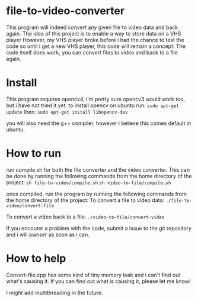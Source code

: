 # file-to-video-converter
This program will indeed convert any given file to video data and back again. The idea of this project is to enable a way to store data on a VHS player
However, my VHS player broke before i had the chance to test the code so until i get a new VHS player, this code will remain a concept.
The code itself does work, you can convert files to video and back to a file again.

# Install
This program requires opencv4, i'm pretty sure opencv3 would work too, but i have not tried it yet.
to install opencv on ubuntu run: `sudo apt-get update` then: `sudo apt-get install libopencv-dev`

you will also need the g++ compiler, however i believe this comes default in ubuntu.

# How to run
run compile.sh for both the file converter and the video converter. This can be done by running the following commands from the home directory of the project:
`sh file-to-video/compile.sh`
`sh video-to-file/compile.sh`

once compiled, run the program by running the following commands from the home directory of the project:
To convert a file to video data:
`./file-to-video/convert-file`

To convert a video back to a file:
`./video-to-file/convert-video`

If you encouter a problem with the code, submit a issue to the git repository and i will awnser as soon as i can.

# How to help
Convert-file.cpp has some kind of tiny memory leak and i can't find out what's causing it. If you can find out what is causing it, please let me know!

I might add multithreading in the future.
